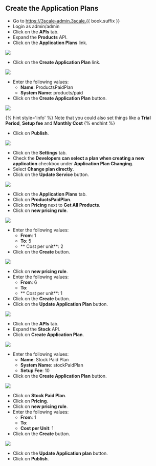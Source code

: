 ## Create the Application Plans

* Go to https://3scale-admin.3scale.{{ book.suffix }}
* Login as admin/admin
* Click on the **APIs** tab.
* Expand the **Products** API.
* Click on the **Application Plans** link.

![](../assets/Selection_386.png)

* Click on the **Create Application Plan** link.

![](../assets/Selection_387.png)

* Enter the following values:
    * **Name**: ProductsPaidPlan
    * **System Name**: products/paid
* Click on the **Create Application Plan** button.   

![](../assets/Selection_388.png)


{% hint style='info' %}
Note that you could also set things like a **Trial Period**, **Setup fee** and **Monthly Cost**
{% endhint %}

* Click on **Publish**.

![](../assets/Selection_389.png)

* Click on the **Settings** tab.
* Check the **Developers can select a plan when creating a new application** checkbox under **Application Plan Changing**.
* Select **Change plan directly**.
* Click on the **Update Service** button.

![](../assets/Selection_486.png)

* Click on the **Application Plans** tab.
* Click on **ProductsPaidPlan**.
* Click on **Pricing** next to **Get All Products**.
* Click on **new pricing rule**.

![](../assets/Selection_392.png)

* Enter the following values:
    * **From**: 1
    * **To**: 5
    * ** Cost per unit**: 2
* Click on the **Create** button.

![](../assets/Selection_411.png)

* Click on **new pricing rule**.
* Enter the following values:
    * **From**: 6
    * **To**: 
    * ** Cost per unit**: 1
* Click on the **Create** button.
* Click on the **Update Application Plan** button.

![](../assets/Selection_394.png)

* Click on the **APIs** tab.
* Expand the **Stock** API.
* Click on **Create Application Plan**.

![](../assets/Selection_395.png)


* Enter the following values:
    * **Name**: Stock Paid Plan
    * **System Name**: stockPaidPlan
    * **Setup Fee**: 10
* Click on the **Create Application Plan** button.

![](../assets/Selection_396.png)

* Click on **Stock Paid Plan**.
* Click on **Pricing**.
* Click on **new pricing rule**.
* Enter the following values:
    * **From**: 1
    * **To**:
    * **Cost per Unit**: 1
* Click on the **Create** button.

![](../assets/Selection_410.png)

* Click on the **Update Application plan** button.
* Click on **Publish**.



